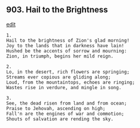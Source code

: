 
## 903.  Hail to the Brightness
[edit](https://docs.google.com/document/d/1jFyOwumV9_D0UBZMhp9jcC_haXmAgOzf/edit?mode=html)



    1.
    Hail to the brightness of Zion's glad morning!
    Joy to the lands that in darkness have lain!
    Hushed be the accents of sorrow and mourning:
    Zion, in triumph, begins her mild reign.

    2.
    Lo, in the desert, rich flowers are springing;
    Streams ever copious are gliding along;
    Loud, from the mountaintops, echoes are ringing;
    Wastes rise in verdure, and mingle in song.

    3.
    See, the dead risen from land and from ocean;
    Praise to Jehovah, ascending on high;
    Fall'n are the engines of war and commotion;
    Shouts of salvation are rending the sky.
